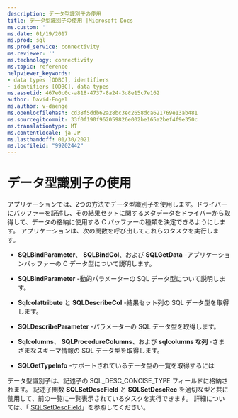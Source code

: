 ```yaml
---
description: データ型識別子の使用
title: データ型識別子の使用 |Microsoft Docs
ms.custom: ''
ms.date: 01/19/2017
ms.prod: sql
ms.prod_service: connectivity
ms.reviewer: ''
ms.technology: connectivity
ms.topic: reference
helpviewer_keywords:
- data types [ODBC], identifiers
- identifiers [ODBC], data types
ms.assetid: 467e0c0c-a818-4737-8a24-3d8e15c7e162
author: David-Engel
ms.author: v-daenge
ms.openlocfilehash: cd38f5ddb62a28bc3ec2658dca621769e13ab481
ms.sourcegitcommit: 33f0f190f962059826e002be165a2bef4f9e350c
ms.translationtype: MT
ms.contentlocale: ja-JP
ms.lasthandoff: 01/30/2021
ms.locfileid: "99202442"
---
```

# <a name="using-data-type-identifiers"></a>データ型識別子の使用
アプリケーションでは、2つの方法でデータ型識別子を使用します。ドライバーにバッファーを記述し、その結果セットに関するメタデータをドライバーから取得して、データの格納に使用する C バッファーの種類を決定できるようにします。 アプリケーションは、次の関数を呼び出してこれらのタスクを実行します。  
  
-   **SQLBindParameter**、 **SQLBindCol**、および **SQLGetData** -アプリケーションバッファーの C データ型について説明します。  
  
-   **SQLBindParameter** -動的パラメーターの SQL データ型について説明します。  
  
-   **Sqlcolattribute** と **SQLDescribeCol** -結果セット列の SQL データ型を取得します。  
  
-   **SQLDescribeParameter** -パラメーターの SQL データ型を取得します。  
  
-   **Sqlcolumns**、 **SQLProcedureColumns**、および **sqlcolumns な列** -さまざまなスキーマ情報の SQL データ型を取得します。  
  
-   **SQLGetTypeInfo** -サポートされているデータ型の一覧を取得するには  
  
 データ型識別子は、記述子の SQL_DESC_CONCISE_TYPE フィールドに格納されます。 記述子関数 **SQLSetDescField** と **SQLSetDescRec** を適切な型と共に使用して、前の一覧に一覧表示されているタスクを実行できます。 詳細については、「 [SQLSetDescField](../../../odbc/reference/syntax/sqlsetdescfield-function.md)」を参照してください。
